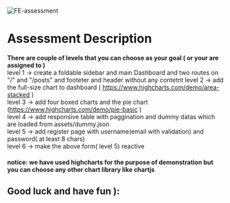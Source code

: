 
![FE-assessment](https://user-images.githubusercontent.com/53976869/122671864-e6285780-d1c8-11eb-928e-63b7974aac73.png)


# Assessment Description
<b>There are couple of levels that you can choose as your goal ( or your are assigned to )</b>  
 level 1 -> create a foldable sidebar and main Dashboard and two routes on "/" and "/posts" and footeter and header   without any contetnt
 level 2 -> add the full-size  chart to dashboard ( https://www.highcharts.com/demo/area-stacked )  
 level 3 -> add four boxed charts and the pie chart (https://www.highcharts.com/demo/pie-basic )  
 level 4 -> add responsive table with paggination and dummy datas which are loaded from assets/dummy.json  
 level 5 -> add register page with username(email with validation) and password( at least 8 chars)  
 level 6 -> make the above form( level 5) reactive  
 
 
 #### notice: we have used highcharts for the purpose of demonstration but you can choose any other chart library like chartjs
 
 ## Good luck and have fun ):
 
